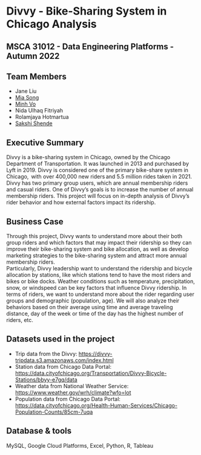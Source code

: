 # Divvy - Bike-Sharing System in Chicago Analysis <br>
## MSCA 31012 - Data Engineering Platforms - Autumn 2022

## Team Members
-	Jane Liu
-	[Mia Song](https://github.com/msong507)
-	[Minh Vo](https://github.com/minhdvo1703)
-	Nida Ulhaq Fitriyah
-	Rolamjaya Hotmartua
-	[Sakshi Shende](https://github.com/sakshi-shende)

## Executive Summary
Divvy is a bike-sharing system in Chicago, owned by the Chicago Department of Transportation. 
It was launched in 2013 and purchased by Lyft in 2019. Divvy is considered one of the primary bike-share system in Chicago, 
with over 400,000 new riders and 5.5 million rides taken in 2021. Divvy has two primary group users, which are annual membership riders and casual riders. 
One of Divvy’s goals is to increase the number of annual membership riders. 
This project will focus on in-depth analysis of Divvy’s rider behavior and how external factors impact its ridership.  

## Business Case
Through this project, Divvy wants to understand more about their both group riders and which factors that may impact their ridership so they can improve their 
bike-sharing system and bike allocation, as well as develop marketing strategies to the bike-sharing system and attract more annual membership riders.  
Particularly, Divvy leadership want to understand the ridership and bicycle allocation by stations, like which stations tend to have the most riders and bikes or 
bike docks. Weather conditions such as temperature, precipitation, snow, or windspeed can be key factors that influence Divvy ridership. 
In terms of riders, we want to understand more about the rider regarding user groups and demographic (population, age). 
We will also analyze their behaviors based on their average using time and average traveling distance, day of the week or time of the day has the highest number 
of riders, etc.

## Datasets used in the project
- Trip data from the Divvy: https://divvy-tripdata.s3.amazonaws.com/index.html
-	Station data from Chicago Data Portal: https://data.cityofchicago.org/Transportation/Divvy-Bicycle-Stations/bbyy-e7gq/data
-	Weather data from National Weather Service: https://www.weather.gov/wrh/climate?wfo=lot
-	Population data from Chicago Data Portal: https://data.cityofchicago.org/Health-Human-Services/Chicago-Population-Counts/85cm-7uqa


## Database & tools  
MySQL, Google Cloud Platforms, Excel, Python, R, Tableau 





